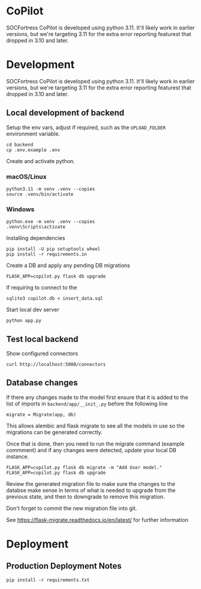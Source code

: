 # CoPilot

SOCFortress CoPilot is developed using python 3.11. It'll likely work in earlier versions, but we're targeting
3.11 for the extra error reporting featurest that dropped in 3.10 and later.

# Development

SOCFortress CoPilot is developed using python 3.11. It'll likely work in earlier versions, but we're targeting
3.11 for the extra error reporting featurest that dropped in 3.10 and later.

## Local development of backend

Setup the env vars, adjust if required, such as the `UPLOAD_FOLDER` environment variable.

```
cd backend
cp .env.example .env
```

Create and activate python.

### macOS/Linux

```
python3.11 -m venv .venv --copies
source .venv/bin/activate
```

### Windows

```
python.exe -m venv .venv --copies
.venv\Scripts\activate
```

Installing dependencies

```
pip install -U pip setuptools wheel
pip install -r requirements.in
```

Create a DB and apply any pending DB migrations

```
FLASK_APP=copilot.py flask db upgrade
```

If requiring to connect to the

```
sqlite3 copilot.db < insert_data.sql
```

Start local dev server

```
python app.py
```

## Test local backend

Show configured connectors

```
curl http://localhost:5000/connectors
```

## Database changes

If there any changes made to the model first ensure that it is added to the list of imports in
`backend/app/__init_.py` before the following line

```
migrate = Migrate(app, db)
```

This allows alembic and flask migrate to see all the models in use so the migrations can be
generated correctly.

Once that is done, then you need to run the migrate command (example commment)
and if any changes were detected, update your local DB instance.

```
FLASK_APP=copilot.py flask db migrate -m "Add User model."
FLASK_APP=copilot.py flask db upgrade
```

Review the generated migration file to make sure the changes to the databse make sense in terms
of what is needed to upgrade from the previous state, and then to downgrade to remove this migration.

Don't forget to commit the new migration file into git.

See https://flask-migrate.readthedocs.io/en/latest/ for further information

# Deployment

## Production Deployment Notes

```
pip install -r requirements.txt
```
